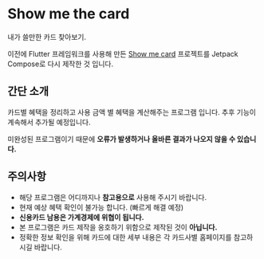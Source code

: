 # Show me the card

내가 쓸만한 카드 찾아보기.

이전에 Flutter 프레임워크를 사용해 만든 [Show me card](https://github.com/sun30812/show_me_card)
프로젝트를 Jetpack Compose로 다시 제작한 것 입니다.

## 간단 소개

카드별 혜택을 정리하고 사용 금액 별 혜택을 계산해주는 프로그램 입니다.
추후 기능이 계속해서 추가될 예정입니다.

미완성된 프로그램이기 때문에 **오류가 발생하거나 올바른 결과가 나오지 않을 수 있습니다.**

## 주의사항

- 해당 프로그램은 어디까지나 **참고용으로** 사용해 주시기 바랍니다.
- 현재 예상 혜택 확인이 불가능 합니다. (빠르게 해결 예정)
- **신용카드 남용은 가계경제에 위협이 됩니다.**
- 본 프로그램은 카드 제작을 옹호하기 위함으로 제작된 것이 **아닙니다.**
- 정확한 정보 확인을 위해 카드에 대한 세부 내용은 각 카드사별 홈페이지를 참고하시길 바랍니다. 
